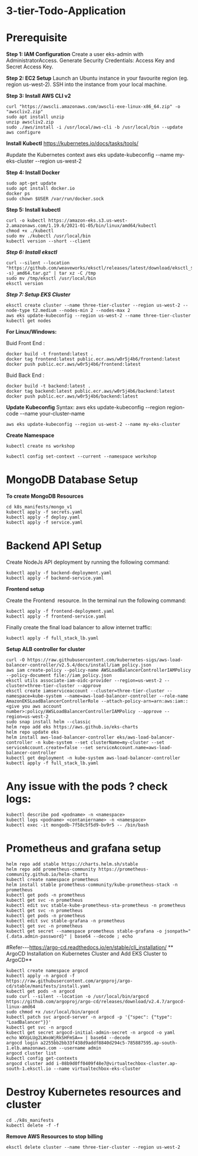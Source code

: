 # 3-tier-Todo-Application 


# Prerequisite 

**Step 1: IAM Configuration**
Create a user eks-admin with AdministratorAccess. 
Generate Security Credentials: Access Key and Secret Access Key.

**Step 2: EC2 Setup**
Launch an Ubuntu instance in your favourite region (eg. region us-west-2).
SSH into the instance from your local machine.

**Step 3: Install AWS CLI v2**
```
curl "https://awscli.amazonaws.com/awscli-exe-linux-x86_64.zip" -o "awscliv2.zip"
sudo apt install unzip
unzip awscliv2.zip
sudo ./aws/install -i /usr/local/aws-cli -b /usr/local/bin --update
aws configure
```
**Install Kubectl**
https://kubernetes.io/docs/tasks/tools/

#update the Kubernetes context
aws eks update-kubeconfig --name my-eks-cluster --region us-west-2

**Step 4: Install Docker**
```
sudo apt-get update
sudo apt install docker.io
docker ps
sudo chown $USER /var/run/docker.sock
```

**Step 5: Install kubectl**
```
curl -o kubectl https://amazon-eks.s3.us-west-2.amazonaws.com/1.19.6/2021-01-05/bin/linux/amd64/kubectl
chmod +x ./kubectl
sudo mv ./kubectl /usr/local/bin
kubectl version --short --client
```

***Step 6: Install eksctl***
```
curl --silent --location "https://github.com/weaveworks/eksctl/releases/latest/download/eksctl_$(uname -s)_amd64.tar.gz" | tar xz -C /tmp
sudo mv /tmp/eksctl /usr/local/bin
eksctl version
```

***Step 7: Setup EKS Cluster***
```
eksctl create cluster --name three-tier-cluster --region us-west-2 --node-type t2.medium --nodes-min 2 --nodes-max 2
aws eks update-kubeconfig --region us-west-2 --name three-tier-cluster
kubectl get nodes
```

**For Linux/Windows:**

Buid Front End :

```
docker build -t frontend:latest . 
docker tag frontend:latest public.ecr.aws/w0r5j4b6/frontend:latest
docker push public.ecr.aws/w0r5j4b6/frontend:latest
```


Buid Back End :

```
docker build -t backend:latest . 
docker tag backend:latest public.ecr.aws/w0r5j4b6/backend:latest
docker push public.ecr.aws/w0r5j4b6/backend:latest
```

**Update Kubeconfig**
Syntax: aws eks update-kubeconfig --region region-code --name your-cluster-name
```
aws eks update-kubeconfig --region us-west-2 --name my-eks-cluster
```

**Create Namespace**
```
kubectl create ns workshop

kubectl config set-context --current --namespace workshop
```

# MongoDB Database Setup

**To create MongoDB Resources**
```
cd k8s_manifests/mongo_v1
kubectl apply -f secrets.yaml
kubectl apply -f deploy.yaml
kubectl apply -f service.yaml
```

# Backend API Setup

Create NodeJs API deployment by running the following command:
```
kubectl apply -f backend-deployment.yaml
kubectl apply -f backend-service.yaml
```


**Frontend setup**

Create the Frontend  resource. In the terminal run the following command:
```
kubectl apply -f frontend-deployment.yaml
kubectl apply -f frontend-service.yaml
```

Finally create the final load balancer to allow internet traffic:
```
kubectl apply -f full_stack_lb.yaml
```

**Setup ALB controller for cluster**
```
curl -O https://raw.githubusercontent.com/kubernetes-sigs/aws-load-balancer-controller/v2.5.4/docs/install/iam_policy.json
aws iam create-policy --policy-name AWSLoadBalancerControllerIAMPolicy --policy-document file://iam_policy.json
eksctl utils associate-iam-oidc-provider --region=us-west-2 --cluster=three-tier-cluster --approve
eksctl create iamserviceaccount --cluster=three-tier-cluster --namespace=kube-system --name=aws-load-balancer-controller --role-name AmazonEKSLoadBalancerControllerRole --attach-policy-arn=arn:aws:iam::<give you aws account number>:policy/AWSLoadBalancerControllerIAMPolicy --approve --region=us-west-2
sudo snap install helm --classic
helm repo add eks https://aws.github.io/eks-charts
helm repo update eks
helm install aws-load-balancer-controller eks/aws-load-balancer-controller -n kube-system --set clusterName=my-cluster --set serviceAccount.create=false --set serviceAccount.name=aws-load-balancer-controller
kubectl get deployment -n kube-system aws-load-balancer-controller
kubectl apply -f full_stack_lb.yaml
```

# Any issue with the pods ? check logs:
```
kubectl describe pod <podname> -n <namespace>
kubectl logs <podname> <contaniername> -n <namespace>
kubectl exec -it mongodb-7f58c5f5d9-bv9r5 -- /bin/bash
```


# Prometheus and grafana setup 

```
helm repo add stable https://charts.helm.sh/stable
helm repo add prometheus-community https://prometheus-community.github.io/helm-charts
kubectl create namespace prometheus
helm install stable prometheus-community/kube-prometheus-stack -n prometheus
kubectl get pods -n prometheus
kubectl get svc -n prometheus
kubectl edit svc stable-kube-prometheus-sta-prometheus -n prometheus
kubectl get svc -n prometheus
kubectl get pods -n prometheus
kubectl edit svc stable-grafana -n prometheus
kubectl get svc -n prometheus
kubectl get secret --namespace prometheus stable-grafana -o jsonpath="{.data.admin-password}" | base64 --decode ; echo
```

#Refer---https://argo-cd.readthedocs.io/en/stable/cli_installation/
** ArgoCD Installation on Kubernetes Cluster and Add EKS Cluster to ArgoCD**
```
kubectl create namespace argocd
kubectl apply -n argocd -f https://raw.githubusercontent.com/argoproj/argo-cd/stable/manifests/install.yaml
kubectl get pods -n argocd
sudo curl --silent --location -o /usr/local/bin/argocd https://github.com/argoproj/argo-cd/releases/download/v2.4.7/argocd-linux-amd64
sudo chmod +x /usr/local/bin/argocd
kubectl patch svc argocd-server -n argocd -p '{"spec": {"type": "LoadBalancer"}}'
kubectl get svc -n argocd
kubectl get secret argocd-initial-admin-secret -n argocd -o yaml
echo WXVpLUg2LWxoWjRkSHFmSA== | base64 --decode
argocd login a2255bb2bb33f438d9addf8840d294c5-785887595.ap-south-1.elb.amazonaws.com --username admin
argocd cluster list
kubectl config get-contexts
argocd cluster add i-08b9d0ff0409f48e7@virtualtechbox-cluster.ap-south-1.eksctl.io --name virtualtechbox-eks-cluster
```

# Destroy Kubernetes resources and cluster
```
cd ./k8s_manifests
kubectl delete -f -f
```

**Remove AWS Resources to stop billing**
```
eksctl delete cluster --name three-tier-cluster --region us-west-2
```



